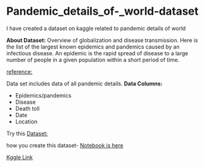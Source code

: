 # Pandemic_details_of-_world-dataset
I have created a dataset on kaggle related to pandemic details of world

**About Dataset:**
Overview of globalization and disease transmission. Here is the list of the largest known epidemics and pandemics caused by an infectious disease. An epidemic is the rapid spread of disease to a large number of people in a given population within a short period of time.

[reference:](https://en.wikipedia.org/wiki/List_of_epidemics)

Data set includes data of all pandemic details.
**Data Columns:**
- Epidemics/pandemics
- Disease
- Death toll
- Date
- Location

Try this [Dataset:](https://github.com/khushiyadav2022/Pandemic_details_of-_world-dataset/blob/7bde444a7546dc120c4e42b07166931e7459970e/pandemic_details_of_world.csv)

how you create this dataset- [Notebook is here](https://github.com/khushiyadav2022/Pandemic_details_of-_world-dataset/blob/b3db14be8c681dba01c74148c1312e47933f00b1/how-to-create-pandemic-details-dataset%20(1).ipynb)

[Kggle Link](https://www.kaggle.com/datasets/khushiyadav2022/pandemic-details-of-world)
